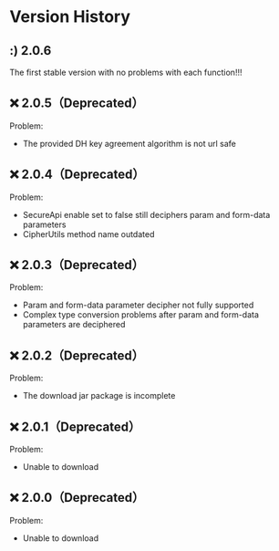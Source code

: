 # Version History

## :) 2.0.6

The first stable version with no problems with each function!!!

## ❌ 2.0.5（Deprecated）

Problem:

- The provided DH key agreement algorithm is not url safe

## ❌ 2.0.4（Deprecated）

Problem:

- SecureApi enable set to false still deciphers param and form-data parameters
- CipherUtils method name outdated

## ❌ 2.0.3（Deprecated）

Problem:

- Param and form-data parameter decipher not fully supported
- Complex type conversion problems after param and form-data parameters are deciphered

## ❌ 2.0.2（Deprecated）

Problem:

- The download jar package is incomplete

## ❌ 2.0.1（Deprecated）

Problem:

- Unable to download

## ❌ 2.0.0（Deprecated）

Problem:

- Unable to download
